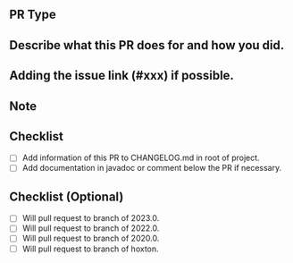 ## PR Type

<!--
Bugfix.
Feature.
Code style update (formatting, local variables).
Refactoring (no functional changes, no api changes).
Documentation content changes.
Other... Please describe:
 -->

## Describe what this PR does for and how you did.

## Adding the issue link (#xxx) if possible.

<!--
closes #
 -->

## Note

## Checklist

- [ ] Add information of this PR to CHANGELOG.md in root of project.
- [ ] Add documentation in javadoc or comment below the PR if necessary.

## Checklist (Optional)

- [ ] Will pull request to branch of 2023.0.
- [ ] Will pull request to branch of 2022.0.
- [ ] Will pull request to branch of 2020.0.
- [ ] Will pull request to branch of hoxton.

